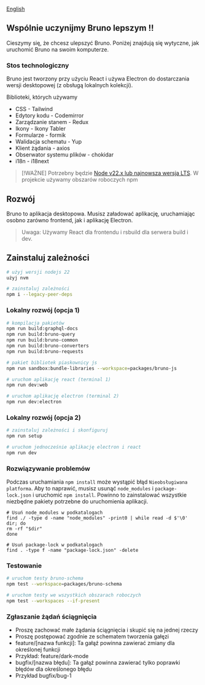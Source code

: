 [English](../../contributing.md)

## Wspólnie uczynijmy Bruno lepszym !!

Cieszymy się, że chcesz ulepszyć Bruno. Poniżej znajdują się wytyczne, jak uruchomić Bruno na swoim komputerze.

### Stos technologiczny

Bruno jest tworzony przy użyciu React i używa Electron do dostarczania wersji desktopowej (z obsługą lokalnych kolekcji).

Biblioteki, których używamy

- CSS - Tailwind
- Edytory kodu - Codemirror
- Zarządzanie stanem - Redux
- Ikony - Ikony Tabler
- Formularze - formik
- Walidacja schematu - Yup
- Klient żądania - axios
- Obserwator systemu plików - chokidar
- i18n - i18next

> [!WAŻNE]
> Potrzebny będzie [Node v22.x lub najnowsza wersja LTS](https://nodejs.org/en/). W projekcie używamy obszarów roboczych npm

## Rozwój

Bruno to aplikacja desktopowa. Musisz załadować aplikację, uruchamiając osobno zarówno frontend, jak i aplikację Electron.

> Uwaga: Używamy React dla frontendu i rsbuild dla serwera build i dev.

## Zainstaluj zależności

```bash
# użyj wersji nodejs 22
użyj nvm

# zainstaluj zależności
npm i --legacy-peer-deps
```

### Lokalny rozwój (opcja 1)

```bash
# kompilacja pakietów
npm run build:graphql-docs
npm run build:bruno-query
npm run build:bruno-common
npm run build:bruno-converters
npm run build:bruno-requests

# pakiet bibliotek piaskownicy js
npm run sandbox:bundle-libraries --workspace=packages/bruno-js

# uruchom aplikację react (terminal 1)
npm run dev:web

# uruchom aplikację electron (terminal 2)
npm run dev:electron
```

### Lokalny rozwój (opcja 2)

```bash
# zainstaluj zależności i skonfiguruj
npm run setup

# uruchom jednocześnie aplikację electron i react
npm run dev
```

### Rozwiązywanie problemów

Podczas uruchamiania `npm install` może wystąpić błąd `Nieobsługiwana platforma`. Aby to naprawić, musisz usunąć `node_modules` i `package-lock.json` i uruchomić `npm install`. Powinno to zainstalować wszystkie niezbędne pakiety potrzebne do uruchomienia aplikacji.

```shell
# Usuń node_modules w podkatalogach
find ./ -type d -name "node_modules" -print0 | while read -d $'\0' dir; do
rm -rf "$dir"
done

# Usuń package-lock w podkatalogach
find . -type f -name "package-lock.json" -delete
```

### Testowanie

```bash
# uruchom testy bruno-schema
npm test --workspace=packages/bruno-schema

# uruchom testy we wszystkich obszarach roboczych
npm test --workspaces --if-present
```

### Zgłaszanie żądań ściągnięcia

- Proszę zachować małe żądania ściągnięcia i skupić się na jednej rzeczy
- Proszę postępować zgodnie ze schematem tworzenia gałęzi
- feature/[nazwa funkcji]: Ta gałąź powinna zawierać zmiany dla określonej funkcji
- Przykład: feature/dark-mode
- bugfix/[nazwa błędu]: Ta gałąź powinna zawierać tylko poprawki błędów dla określonego błędu
- Przykład bugfix/bug-1